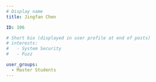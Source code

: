 ```yaml
---
# Display name
title: Jingfan Chen

ID: 106

# Short bio (displayed in user profile at end of posts)
# interests:
#   - System Security
#   - Fuzz

user_groups:
  - Master Students
---
```

